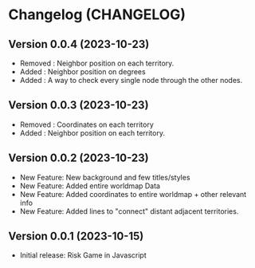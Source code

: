 # Changelog (CHANGELOG)

## Version 0.0.4 (2023-10-23)
- Removed : Neighbor position on each territory.
- Added : Neighbor position on degrees
- Added : A way to check every single node through the other nodes.

## Version 0.0.3 (2023-10-23)
- Removed : Coordinates on each territory
- Added : Neighbor position on each territory.

## Version 0.0.2 (2023-10-23)
- New Feature: New background and few titles/styles
- New Feature: Added entire worldmap Data
- New Feature: Added coordinates to entire worldmap + other relevant info
- New Feature: Added lines to "connect" distant adjacent territories.

## Version 0.0.1 (2023-10-15)
- Initial release: Risk Game in Javascript